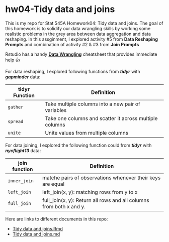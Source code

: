 # hw04-Tidy data and joins

This is my repo for Stat 545A Homework04: Tidy data and joins. The goal of this homework is to solidify our data wrangling skills by working some realistic problems in the grey area between data aggregation and data reshaping. In this assginment, I explored activity #5 from **Data Reshaping Prompts** and combination of activity #2 & #3 from **Join Prompts**

Rstudio has a handy [**Data Wrangling**](https://www.rstudio.com/wp-content/uploads/2015/02/data-wrangling-cheatsheet.pdf) cheatsheet that provides immediate help :thumbsup:

For data reshaping, I explored following functions from __*tidyr*__ with __*gapminder*__ data:

tidyr Function | Definition
----------------|------------------
   `gather`      | Take multiple columns into a new pair of variables
   `spread`       |  Take one columns and scatter it across multiple columns
   `unite`       |  Unite values from multiple columns


For data joining, I explored the following function could from __*tidyr*__ with __*nycflight13*__ data:

join function  | Definition
---------------|----------------------
 `inner_join`  |  matche pairs of observations whenever their keys are equal
 `left_join`  |   left_join(x, y): matching rows from y to x
 `full_join`  |  full_join(x, y): Return all rows and all columns from both x and y.

Here are links to different documents in this repo:
* [Tidy data and joins.Rmd](https://github.com/STAT545-UBC-students/hw04-huangjieying/blob/master/hw04_Tidy%20data%20and%20joins.Rmd)
* [Tidy data and joins.md](https://github.com/STAT545-UBC-students/hw04-huangjieying/blob/master/hw04_Tidy_data_and_joins.md)
